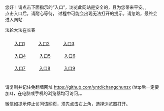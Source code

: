 您好！请点击下面指示的“入口”，浏览此网站是安全的，且为您带来平安。。 <br/>
点击入口后，请耐心等待， 过程中可能会出现无法打开的提示，请忽略，最终会进入网站. </br>

法轮大法在长春<br/>
<div style="padding:10px"><a style="margin:20px" target="_blank" href="https://d2zsb9sxzocdtd.cloudfront.net/2Qpsp?ilzfcasq" id="ccLink1" rel="nofollow">入口1</a> <a target="_blank" style="margin:20px" href="https://d28zh48x55ejoa.cloudfront.net/2Qpsp?syswjcgi" id="ccLink2" rel="nofollow">入口2</a> <a style="margin:20px" target="_blank" href="https://du8e5aahinj7r.cloudfront.net/2Qpsp?fzvkmesx" id="ccLink3" rel="nofollow">入口3</a></div>

<div style="padding:10px" ><a style="margin:20px" target="_blank" href="https://d2zsb9sxzocdtd.cloudfront.net/2Qpsp?ilzfcasq" id="ccLink4" rel="nofollow">入口4</a> <a style="margin:20px" href="https://d28zh48x55ejoa.cloudfront.net/2Qpsp?syswjcgi" target="_blank" id="ccLink5" rel="nofollow">入口5</a> <a style="margin:20px" href="https://du8e5aahinj7r.cloudfront.net/2Qpsp?fzvkmesx" target="_blank" id="ccLink6" rel="nofollow">入口6</a></div>

<div style="padding:10px"><a style="margin:20px" target="_blank" href="https://d2zsb9sxzocdtd.cloudfront.net/2Qpsp?ilzfcasq" id="ccLink7" rel="nofollow">入口7</a> <a style="margin:20px" href="https://d28zh48x55ejoa.cloudfront.net/2Qpsp?syswjcgi" target="_blank" id="ccLink8" rel="nofollow">入口8</a> <a style="margin:20px" target="_blank" href="https://du8e5aahinj7r.cloudfront.net/2Qpsp?fzvkmesx" id="ccLink9" rel="nofollow">入口9</a></div>

<br/>



请复制并记住免翻墙网址 https://github.com/yntd/changchunzx (http后一定要加s)，在电脑或手机的浏览器均可访问。。<br/>

微信如提示停止访问该网页，须先点击右上角，选择浏览器打开。
